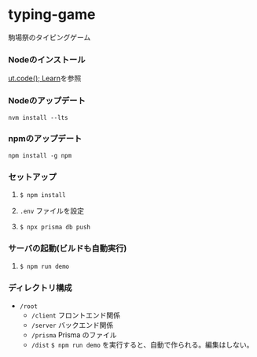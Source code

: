 # typing-game

駒場祭のタイピングゲーム

### Nodeのインストール

[ut.code(); Learn](https://learn.utcode.net/docs/web-servers/node-js/)を参照

### Nodeのアップデート

```
nvm install --lts
```

### npmのアップデート

```
npm install -g npm
```

### セットアップ

1. `$ npm install`

1. `.env` ファイルを設定

1. `$ npx prisma db push`

### サーバの起動(ビルドも自動実行)

1. `$ npm run demo`

### ディレクトリ構成

- `/root`
  - `/client` フロントエンド関係
  - `/server` バックエンド関係
  - `/prisma` Prisma のファイル
  - `/dist` `$ npm run demo` を実行すると、自動で作られる。編集はしない。
